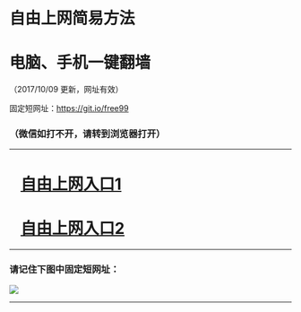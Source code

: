﻿# 自由上网简易方法

# 电脑、手机一键翻墙

（2017/10/09 更新，网址有效）

固定短网址：https://git.io/free99

### （微信如打不开，请转到浏览器打开）


***





# &nbsp;&nbsp; <a href="http://ft1508114260.fwq-tz-1001.info/fwqtz01.html?t=100900112968 " target="_blank">自由上网入口1</a>
# &nbsp;&nbsp; <a href="http://ft1907125237.fwq-tz-1002.info/fwqtz02.html?t=100900118877 " target="_blank">自由上网入口2</a>
***

### 请记住下图中固定短网址：

<img src="https://s3-us-west-2.amazonaws.com/fwq-1001/yjfq-20170905okok.png" /> 


***

